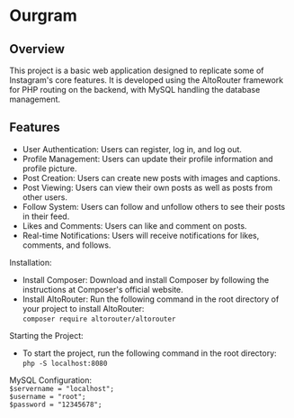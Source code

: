 # Ourgram

## Overview

This project is a basic web application designed to replicate some of Instagram's core features. It is developed using the AltoRouter framework for PHP routing on the backend, with MySQL handling the database management.

## Features

- User Authentication: Users can register, log in, and log out.
- Profile Management: Users can update their profile information and profile picture.
- Post Creation: Users can create new posts with images and captions.
- Post Viewing: Users can view their own posts as well as posts from other users.
- Follow System: Users can follow and unfollow others to see their posts in their feed.
- Likes and Comments: Users can like and comment on posts.
- Real-time Notifications: Users will receive notifications for likes, comments, and follows.

Installation:

- Install Composer: Download and install Composer by following the instructions at Composer's official website.
- Install AltoRouter: Run the following command in the root directory of your project to install AltoRouter:<br />
`composer require altorouter/altorouter`

Starting the Project:

- To start the project, run the following command in the root directory:<br />
`php -S localhost:8080`

MySQL Configuration:<br />
`$servername = "localhost";`<br />
`$username = "root";`<br />
`$password = "12345678";`

